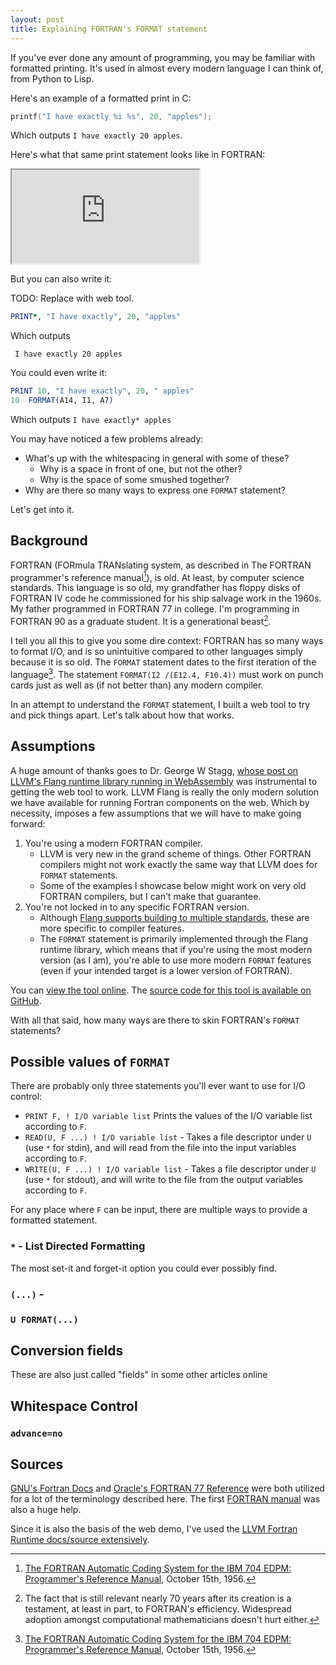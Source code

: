 ```yaml
---
layout: post
title: Explaining FORTRAN's FORMAT statement
---
```


If you've ever done any amount of programming, you may be familiar with formatted printing<!--more-->. It's used in almost every modern language I can think of, from Python to Lisp.

Here's an example of a formatted print in C:

```c
printf("I have exactly %i %s", 20, "apples");
```
Which outputs `I have exactly 20 apples`.

Here's what that same print statement looks like in FORTRAN:


<iframe src="https://ambiguous.name/fortran-format-web-demo/?stmt='I%20have%20exactly'%20I2%20'apples'#output-text" class="embed-iframe"></iframe>

But you can also write it:

TODO: Replace with web tool.
```fortran
PRINT*, "I have exactly", 20, "apples"
```

Which outputs
```
 I have exactly 20 apples
```

You could even write it:

```fortran
PRINT 10, "I have exactly", 20, " apples"
10 	FORMAT(A14, I1, A7)
```

Which outputs `I have exactly* apples`

You may have noticed a few problems already:
- What's up with the whitespacing in general with some of these?
	- Why is a space in front of one, but not the other?
	- Why is the space of some smushed together?
- Why are there so many ways to express one `FORMAT` statement?

Let's get into it.

## Background

FORTRAN (FORmula TRANslating system, as described in The FORTRAN programmer's reference manual[^manual]), is old. At least, by computer science standards. This language is so old, my grandfather has floppy disks of FORTRAN IV code he commissioned for his ship salvage work in the 1960s. My father programmed in FORTRAN 77 in college. I'm programming in FORTRAN 90 as a graduate student. It is a generational beast[^thoughts].

[^manual]: [The FORTRAN Automatic Coding System for the IBM 704 EDPM: Programmer's Reference Manual](https://archive.computerhistory.org/resources/text/Fortran/102649787.05.01.acc.pdf), October 15th, 1956.

[^thoughts]: The fact that is still relevant nearly 70 years after its creation is a testament, at least in part, to FORTRAN's efficiency. Widespread adoption amongst computational mathematicians doesn't hurt either.

I tell you all this to give you some dire context: FORTRAN has so many ways to format I/O, and is so unintuitive compared to other languages simply because it is so old. The `FORMAT` statement dates to the first iteration of the language[^manual]. The statement `FORMAT(I2 /(E12.4, F10.4))` must work on punch cards just as well as (if not better than) any modern compiler.

In an attempt to understand the `FORMAT` statement, I built a web tool to try and pick things apart. Let's talk about how that works.

## Assumptions
A huge amount of thanks goes to Dr. George W Stagg, [whose post on LLVM's Flang runtime library running in WebAssembly](https://gws.phd/posts/fortran_wasm/) was instrumental to getting the web tool to work. LLVM Flang is really the only modern solution we have available for running Fortran components on the web. Which by necessity, imposes a few assumptions that we will have to make going forward:

1. You're using a modern FORTRAN compiler.
	- LLVM is very new in the grand scheme of things. Other FORTRAN compilers might not work exactly the same way that LLVM does for `FORMAT` statements.
	- Some of the examples I showcase below might work on very old FORTRAN compilers, but I can't make that guarantee.
2. You're not locked in to any specific FORTRAN version.
	- Although [Flang supports building to multiple standards](https://github.com/llvm/llvm-project/blob/main/flang/docs/FortranStandardsSupport.md), these are more specific to compiler features.
	- The `FORMAT` statement is primarily implemented through the Flang runtime library, which means that if you're using the most modern version (as I am), you're able to use more modern `FORMAT` features (even if your intended target is a lower version of FORTRAN).

You can [view the tool online](https://ambiguous.name/fortran-format-web-demo/). The [source code for this tool is available on GitHub](https://github.com/ambiguousname/fortran-format-web-demo).

With all that said, how many ways are there to skin FORTRAN's `FORMAT` statements?

## Possible values of `FORMAT`

There are probably only three statements you'll ever want to use for I/O control:

- `PRINT F, ! I/O variable list` Prints the values of the I/O variable list according to `F`.
- `READ(U, F ...) ! I/O variable list` - Takes a file descriptor under `U` (use `*` for stdin), and will read from the file into the input variables according to `F`. 
- `WRITE(U, F ...) ! I/O variable list` - Takes a file descriptor under `U` (use `*` for stdout), and will write to the file from the output variables according to `F`.

For any place where `F` can be input, there are multiple ways to provide a formatted statement.

### `*` - List Directed Formatting

The most set-it and forget-it option you could ever possibly find.

### `(...)` - 

### `U FORMAT(...)`

## Conversion fields
These are also just called "fields" in some other articles online

## Whitespace Control

### `advance=no`


## Sources
[GNU's Fortran Docs](https://gcc.gnu.org/onlinedocs/gfortran/index.html#SEC_Contents) and [Oracle's FORTRAN 77 Reference](https://docs.oracle.com/cd/E19957-01/805-4939/index.html) were both utilized for a lot of the terminology described here. The first [FORTRAN manual](https://archive.computerhistory.org/resources/text/Fortran/102649787.05.01.acc.pdf) was also a huge help.

Since it is also the basis of the web demo, I've used the [LLVM Fortran Runtime docs/source extensively](https://github.com/llvm/llvm-project/tree/main/flang).